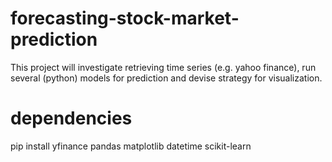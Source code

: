 # forecasting-stock-market-prediction
This project will investigate retrieving time series (e.g. yahoo finance), run several (python) models for prediction and devise strategy for visualization.

# dependencies

pip install yfinance pandas matplotlib datetime scikit-learn